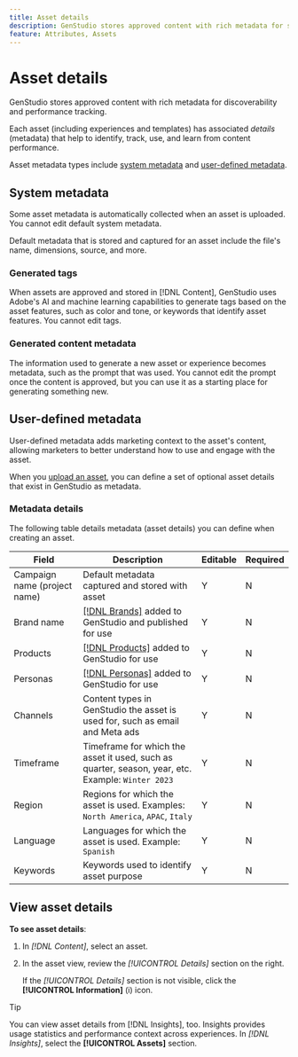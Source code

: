 ```yaml
---
title: Asset details
description: GenStudio stores approved content with rich metadata for searchability and performance tracking.
feature: Attributes, Assets
---
```


# Asset details

GenStudio stores approved content with rich metadata for discoverability and performance tracking.

Each asset (including experiences and templates) has associated _details_ (metadata) that help to identify, track, use, and learn from content performance.

Asset metadata types include [system metadata](#system-metadata) and [user-defined metadata](#user-defined-metadata).

## System metadata

Some asset metadata is automatically collected when an asset is uploaded. You cannot edit default system metadata.

Default metadata that is stored and captured for an asset include the file's name, dimensions, source, and more.

### Generated tags

When assets are approved and stored in [!DNL Content], GenStudio uses Adobe's AI and machine learning capabilities to generate tags based on the asset features, such as color and tone, or keywords that identify asset features. You cannot edit tags.

### Generated content metadata

The information used to generate a new asset or experience becomes metadata, such as the prompt that was used. You cannot edit the prompt once the content is approved, but you can use it as a starting place for generating something new.

## User-defined metadata

User-defined metadata adds marketing context to the asset's content, allowing marketers to better understand how to use and engage with the asset.

When you [upload an asset](/help/user-guide/content/manage-assets.md#add-assets), you can define a set of optional asset details that exist in GenStudio as metadata.

### Metadata details

The following table details metadata (asset details) you can define when creating an asset.

| Field         | Description | Editable | Required |
| ------------- | ----------- | -------- | -------- |
| Campaign name (project name) | Default metadata captured and stored with asset | Y | N |
| Brand name    | [[!DNL Brands]](/help/user-guide/guidelines/brands.md) added to GenStudio and published for use | Y | N |
| Products      | [[!DNL Products]](/help/user-guide/guidelines/products.md) added to GenStudio for use | Y | N |
| Personas      | [[!DNL Personas]](/help/user-guide/guidelines/personas.md) added to GenStudio for use | Y | N |
| Channels      | Content types in GenStudio the asset is used for, such as email and Meta ads | Y | N |
| Timeframe     | Timeframe for which the asset it used, such as quarter, season, year, etc. Example: `Winter 2023` | Y | N |
| Region        | Regions for which the asset is used. Examples: `North America`, `APAC`, `Italy` | Y | N |
| Language      | Languages for which the asset is used. Example: `Spanish` | Y | N |
| Keywords      | Keywords used to identify asset purpose | Y | N |

## View asset details

**To see asset details**:

1. In _[!DNL Content]_, select an asset.

1. In the asset view, review the _[!UICONTROL Details]_ section on the right.

   If the _[!UICONTROL Details]_ section is not visible, click the **[!UICONTROL Information]** (i) icon.

>[!TIP]
>
>You can view asset details from [!DNL Insights], too. Insights provides usage statistics and performance context across experiences. In _[!DNL Insights]_, select the **[!UICONTROL Assets]** section.

<!-- ## History

Expand the _[!UICONTROL History]_ section to view a timeline of approvals and activity.

list other activity, show screenshot?
-->
